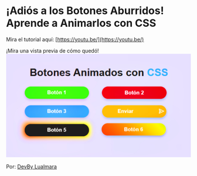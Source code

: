 # ¡Adiós a los Botones Aburridos! Aprende a Animarlos con CSS

Mira el tutorial aquí: [https://youtu.be/](https://youtu.be/)

¡Mira una vista previa de cómo quedó!  
![Vista previa](images/img1.jpg)

Por: [DevBy Lualmara](https://github.com/Lualmara-5)
